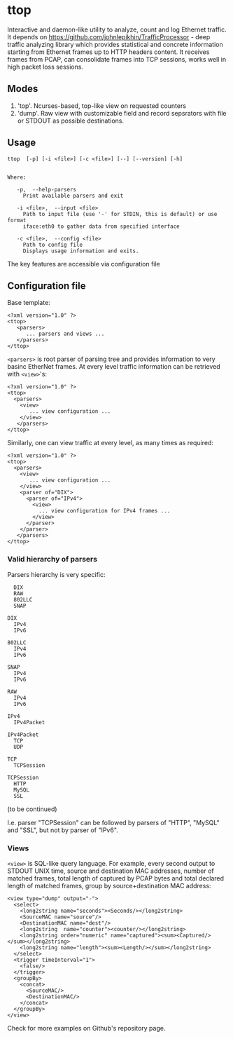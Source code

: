 # ttop

Interactive and daemon-like utility to analyze, count and log Ethernet traffic. It depends on https://github.com/johnlepikhin/TrafficProcessor - deep traffic analyzing library which provides statistical and concrete information starting from Ethernet frames up to HTTP headers content. It receives frames from PCAP, can consolidate frames into TCP sessions, works well in high packet loss sessions.

## Modes

 1. 'top'. Ncurses-based, top-like view on requested counters
 2. 'dump'. Raw view with customizable field and record sepsrators with file or STDOUT as possible destinations.
 
## Usage

```
ttop  [-p] [-i <file>] [-c <file>] [--] [--version] [-h]


Where: 

   -p,  --help-parsers
     Print available parsers and exit

   -i <file>,  --input <file>
     Path to input file (use '-' for STDIN, this is default) or use format
     iface:eth0 to gather data from specified interface

   -c <file>,  --config <file>
     Path to config file
     Displays usage information and exits.
```

The key features are accessible via configuration file

## Configuration file

Base template:

    <?xml version="1.0" ?>
    <ttop>
       <parsers>
          ... parsers and views ...
       </parsers>
    </ttop>

```<parsers>``` is root parser of parsing tree and provides information to very basinc EtherNet frames. At every level traffic information can be retrieved with ```<view>```'s:

    <?xml version="1.0" ?>
    <ttop>
      <parsers>
        <view>
           ... view configuration ...
        </view>
       </parsers>
    </ttop>

Similarly, one can view traffic at every level, as many times as required:

    <?xml version="1.0" ?>
    <ttop>
      <parsers>
        <view>
           ... view configuration ...
        </view>
        <parser of="DIX">
          <parser of="IPv4">
            <view>
              ... view configuration for IPv4 frames ...
            </view>
          </parser>
        </parser>
       </parsers>
    </ttop>

### Valid hierarchy of parsers

Parsers hierarchy is very specific:

```(root)
  DIX
  RAW
  802LLC
  SNAP

DIX
  IPv4
  IPv6
  
802LLC
  IPv4
  IPv6
  
SNAP
  IPv4
  IPv6
  
RAW
  IPv4
  IPv6
  
IPv4
  IPv4Packet
  
IPv4Packet
  TCP
  UDP
  
TCP
  TCPSession
  
TCPSession
  HTTP
  MySQL
  SSL
```

(to be continued)

I.e. parser "TCPSession" can be followed by parsers of "HTTP", "MySQL" and "SSL", but not by parser of "IPv6".

### Views

```<view>``` is SQL-like query language. For example, every second output to STDOUT UNIX time, source and destination MAC addresses, number of matched frames, total length of captured by PCAP bytes and total declared length of matched frames, group by source+destination MAC address:

    <view type="dump" output="-">
      <select>
        <long2string name="seconds"><Seconds/></long2string>
        <SourceMAC name="source"/>
        <DestinationMAC name="dest"/>
        <long2string  name="counter"><counter/></long2string>
        <long2string order="numeric" name="captured"><sum><Captured/></sum></long2string>
        <long2string name="length"><sum><Length/></sum></long2string>
      </select>
      <trigger timeInterval="1">
        <false/>
      </trigger>
      <groupBy>
        <concat>
          <SourceMAC/>
          <DestinationMAC/>
        </concat>
      </groupBy>
    </view>

Check for more examples on Github's repository page.
